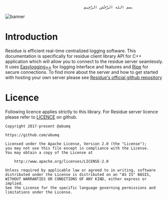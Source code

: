                                        ‫بسم الله الرَّحْمَنِ الرَّحِيمِ

![banner]
    
# Introduction
Residue is efficient real-time centralized logging software. This documentation is specifically for residue client library API for C++ application which will allow you to connect to the residue server seamlessly. It uses [Easylogging++](https://github.com/abumq/easyloggingpp) for logging interface and features and [Ripe](https://github.com/abumq/ripe) for secure connections. To find more about the server and how to get started with hosting your own server please see [Residue's official github repository](https://github.com/abumq/residue)

# Licence
Following licence applies strictly to this library. For Residue server licence please refer to [LICENCE](https://github.com/abumq/residue/blob/master/LICENCE) on github.

```
Copyright 2017-present @abumq

https://github.com/abumq

Licensed under the Apache License, Version 2.0 (the "License");
you may not use this file except in compliance with the License.
You may obtain a copy of the License at

    http://www.apache.org/licenses/LICENSE-2.0

Unless required by applicable law or agreed to in writing, software
distributed under the License is distributed on an "AS IS" BASIS,
WITHOUT WARRANTIES OR CONDITIONS OF ANY KIND, either express or implied.
See the License for the specific language governing permissions and
limitations under the License.
```

  [banner]: https://raw.githubusercontent.com/abumq/residue/master/docs/Residue.png
